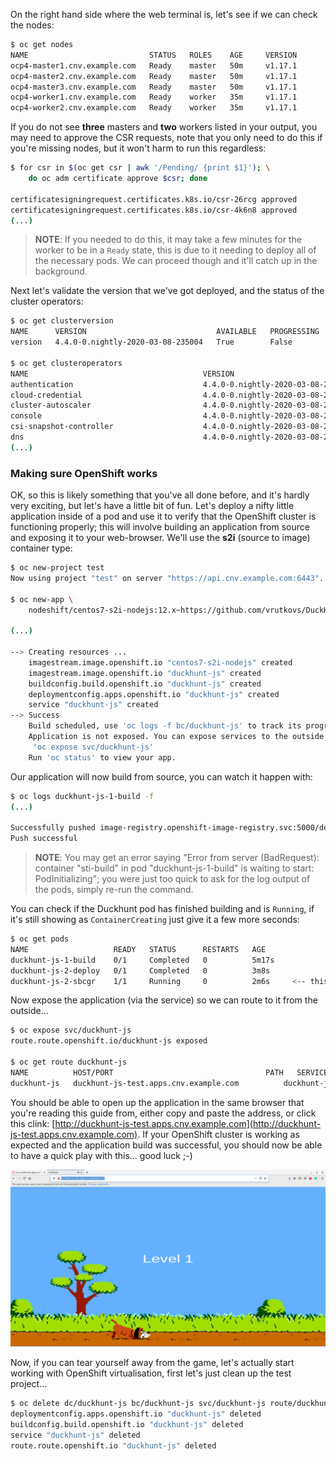 On the right hand side where the web terminal is, let's see if we can check the nodes:

~~~bash
$ oc get nodes
NAME                           STATUS   ROLES    AGE     VERSION
ocp4-master1.cnv.example.com   Ready    master   50m     v1.17.1
ocp4-master2.cnv.example.com   Ready    master   50m     v1.17.1
ocp4-master3.cnv.example.com   Ready    master   50m     v1.17.1
ocp4-worker1.cnv.example.com   Ready    worker   35m     v1.17.1
ocp4-worker2.cnv.example.com   Ready    worker   35m     v1.17.1
~~~

If you do not see **three** masters and **two** workers listed in your output, you may need to approve the CSR requests, note that you only need to do this if you're missing nodes, but it won't harm to run this regardless:

~~~bash
$ for csr in $(oc get csr | awk '/Pending/ {print $1}'); \
	do oc adm certificate approve $csr; done

certificatesigningrequest.certificates.k8s.io/csr-26rcg approved
certificatesigningrequest.certificates.k8s.io/csr-4k6n8 approved
(...)
~~~

> **NOTE**: If you needed to do this, it may take a few minutes for the worker to be in a `Ready` state, this is due to it needing to deploy all of the necessary pods. We can proceed though and it'll catch up in the background.



Next let's validate the version that we've got deployed, and the status of the cluster operators:



~~~bash
$ oc get clusterversion
NAME      VERSION                             AVAILABLE   PROGRESSING   SINCE   STATUS
version   4.4.0-0.nightly-2020-03-08-235004   True        False         28m     Cluster version is 4.4.0-0.nightly-2020-03-08-235004

$ oc get clusteroperators
NAME                                       VERSION                             AVAILABLE   PROGRESSING   DEGRADED   SINCE
authentication                             4.4.0-0.nightly-2020-03-08-235004   True        False         False      33m
cloud-credential                           4.4.0-0.nightly-2020-03-08-235004   True        False         False      54m
cluster-autoscaler                         4.4.0-0.nightly-2020-03-08-235004   True        False         False      42m
console                                    4.4.0-0.nightly-2020-03-08-235004   True        False         False      32m
csi-snapshot-controller                    4.4.0-0.nightly-2020-03-08-235004   True        False         False      39m
dns                                        4.4.0-0.nightly-2020-03-08-235004   True        False         False      51m
(...)
~~~



### Making sure OpenShift works

OK, so this is likely something that you've all done before, and it's hardly very exciting, but let's have a little bit of fun. Let's deploy a nifty little application inside of a pod and use it to verify that the OpenShift cluster is functioning properly; this will involve building an application from source and exposing it to your web-browser. We'll use the **s2i** (source to image) container type:

~~~bash
$ oc new-project test
Now using project "test" on server "https://api.cnv.example.com:6443".

$ oc new-app \
	nodeshift/centos7-s2i-nodejs:12.x~https://github.com/vrutkovs/DuckHunt-JS

(...)

--> Creating resources ...
    imagestream.image.openshift.io "centos7-s2i-nodejs" created
    imagestream.image.openshift.io "duckhunt-js" created
    buildconfig.build.openshift.io "duckhunt-js" created
    deploymentconfig.apps.openshift.io "duckhunt-js" created
    service "duckhunt-js" created
--> Success
    Build scheduled, use 'oc logs -f bc/duckhunt-js' to track its progress.
    Application is not exposed. You can expose services to the outside world by executing one or more of the commands below:
     'oc expose svc/duckhunt-js'
    Run 'oc status' to view your app.
~~~



Our application will now build from source, you can watch it happen with:

~~~bash
$ oc logs duckhunt-js-1-build -f
(...)

Successfully pushed image-registry.openshift-image-registry.svc:5000/default/duckhunt-js:latest@sha256:4d0186040826a4be9d678459c5d6831e107a60c403d65a0da77fb076ff89084c
Push successful
~~~

> **NOTE**: You may get an error saying "Error from server (BadRequest): container "sti-build" in pod "duckhunt-js-1-build" is waiting to start: PodInitializing"; you were just too quick to ask for the log output of the pods, simply re-run the command.



You can check if the Duckhunt pod has finished building and is `Running`, if it's still showing as `ContainerCreating` just give it a few more seconds:

~~~bash
$ oc get pods
NAME                   READY   STATUS      RESTARTS   AGE
duckhunt-js-1-build    0/1     Completed   0          5m17s
duckhunt-js-2-deploy   0/1     Completed   0          3m8s
duckhunt-js-2-sbcgr    1/1     Running     0          2m6s     <-- this is the one!
~~~

Now expose the application (via the service) so we can route to it from the outside...


~~~bash
$ oc expose svc/duckhunt-js
route.route.openshift.io/duckhunt-js exposed

$ oc get route duckhunt-js
NAME          HOST/PORT                                  PATH   SERVICES      PORT       TERMINATION   WILDCARD
duckhunt-js   duckhunt-js-test.apps.cnv.example.com          duckhunt-js   8080-tcp                 None
~~~

You should be able to open up the application in the same browser that you're reading this guide from, either copy and paste the address, or click this clink: [http://duckhunt-js-test.apps.cnv.example.com](http://duckhunt-js-test.apps.cnv.example.com). If your OpenShift cluster is working as expected and the application build was successful, you should now be able to have a quick play with this... good luck ;-)

<img src="img/duckhunt.png"/>

Now, if you can tear yourself away from the game, let's actually start working with OpenShift virtualisation, first let's just clean up the test project...

~~~bash
$ oc delete dc/duckhunt-js bc/duckhunt-js svc/duckhunt-js route/duckhunt-js
deploymentconfig.apps.openshift.io "duckhunt-js" deleted                                                                                                                                           
buildconfig.build.openshift.io "duckhunt-js" deleted                                                                                                                                               
service "duckhunt-js" deleted
route.route.openshift.io "duckhunt-js" deleted
~~~
